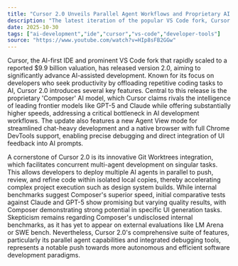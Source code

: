 ```yaml
---
title: "Cursor 2.0 Unveils Parallel Agent Workflows and Proprietary AI Model, Challenging Coding Paradigms"
description: "The latest iteration of the popular VS Code fork, Cursor 2.0, introduces a suite of features designed to revolutionize AI-assisted development, including a new proprietary Composer AI model and multi-agent Git Worktree integration. This release aims to redefine productivity for developers who seek to leverage AI for rapid code generation and refinement."
date: 2025-10-30
tags: ["ai-development","ide","cursor","vs-code","developer-tools"]
source: "https://www.youtube.com/watch?v=HIp8sFB2GGw"
---
```

Cursor, the AI-first IDE and prominent VS Code fork that rapidly scaled to a reported $9.9 billion valuation, has released version 2.0, aiming to significantly advance AI-assisted development. Known for its focus on developers who seek productivity by offloading repetitive coding tasks to AI, Cursor 2.0 introduces several key features. Central to this release is the proprietary 'Composer' AI model, which Cursor claims rivals the intelligence of leading frontier models like GPT-5 and Claude while offering substantially higher speeds, addressing a critical bottleneck in AI development workflows. The update also features a new Agent View mode for streamlined chat-heavy development and a native browser with full Chrome DevTools support, enabling precise debugging and direct integration of UI feedback into AI prompts.

A cornerstone of Cursor 2.0 is its innovative Git Worktrees integration, which facilitates concurrent multi-agent development on singular tasks. This allows developers to deploy multiple AI agents in parallel to push, review, and refine code within isolated local copies, thereby accelerating complex project execution such as design system builds. While internal benchmarks suggest Composer's superior speed, initial comparative tests against Claude and GPT-5 show promising but varying quality results, with Composer demonstrating strong potential in specific UI generation tasks. Skepticism remains regarding Composer's undisclosed internal benchmarks, as it has yet to appear on external evaluations like LM Arena or SWE bench. Nevertheless, Cursor 2.0's comprehensive suite of features, particularly its parallel agent capabilities and integrated debugging tools, represents a notable push towards more autonomous and efficient software development paradigms.